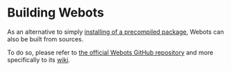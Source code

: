 # Building Webots

As an alternative to simply [installing of a precompiled package](installing-webots.md), Webots can also be built from sources.

To do so, please refer to [the official Webots GitHub repository](https://github.com/omichel/webots) and more specifically to its [wiki](https://github.com/omichel/webots/wiki).
